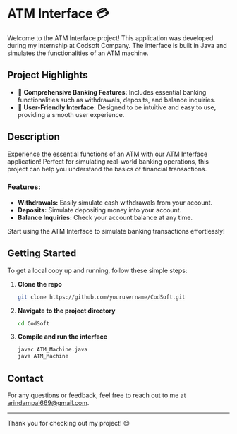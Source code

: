 # ATM Interface 💳

Welcome to the ATM Interface project! This application was developed during my internship at Codsoft Company. The interface is built in Java and simulates the functionalities of an ATM machine.

## Project Highlights

- 🏦 **Comprehensive Banking Features:** Includes essential banking functionalities such as withdrawals, deposits, and balance inquiries.
- 🔐 **User-Friendly Interface:** Designed to be intuitive and easy to use, providing a smooth user experience.

## Description

Experience the essential functions of an ATM with our ATM Interface application! Perfect for simulating real-world banking operations, this project can help you understand the basics of financial transactions.

### Features:

- **Withdrawals:** Easily simulate cash withdrawals from your account.
- **Deposits:** Simulate depositing money into your account.
- **Balance Inquiries:** Check your account balance at any time.

Start using the ATM Interface to simulate banking transactions effortlessly!



## Getting Started

To get a local copy up and running, follow these simple steps:

1. **Clone the repo**
    ```sh
    git clone https://github.com/yourusername/CodSoft.git
    ```

2. **Navigate to the project directory**
    ```sh
    cd CodSoft
    ```

3. **Compile and run the interface**
    ```sh
    javac ATM_Machine.java
    java ATM_Machine
    ```

## Contact

For any questions or feedback, feel free to reach out to me at [arindampal669@gmail.com](mailto:arindampal669@gmail.com).

---

Thank you for checking out my project! 😊
